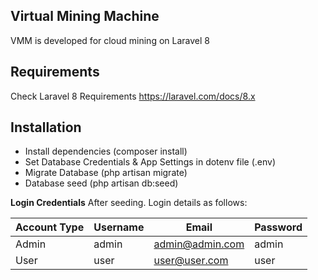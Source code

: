 ## Virtual Mining Machine

VMM is developed for cloud mining on Laravel 8

## Requirements

Check Laravel 8 Requirements https://laravel.com/docs/8.x

## Installation

-   Install dependencies (composer install)
-   Set Database Credentials & App Settings in dotenv file (.env)
-   Migrate Database (php artisan migrate)
-   Database seed (php artisan db:seed)

**Login Credentials**
After seeding. Login details as follows:

| Account Type | Username | Email           | Password |
| ------------ | -------- | --------------- | -------- |
| Admin        | admin    | admin@admin.com | admin    |
| User         | user     | user@user.com   | user     |
